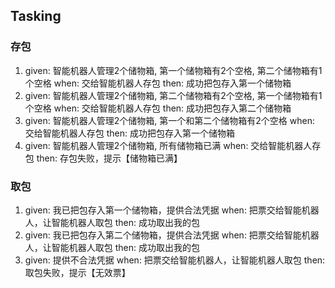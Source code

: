 ## Tasking
### 存包
1. given: 智能机器人管理2个储物箱, 第一个储物箱有2个空格, 第二个储物箱有1个空格 when: 交给智能机器人存包 then: 成功把包存入第一个储物箱
2. given: 智能机器人管理2个储物箱, 第二个储物箱有2个空格, 第一个储物箱有1个空格 when: 交给智能机器人存包 then: 成功把包存入第二个储物箱
3. given: 智能机器人管理2个储物箱, 第一个和第二个储物箱有2个空格 when: 交给智能机器人存包 then: 成功把包存入第一个储物箱
4. given: 智能机器人管理2个储物箱, 所有储物箱已满 when: 交给智能机器人存包 then: 存包失败，提示【储物箱已满】

### 取包
1. given: 我已把包存入第一个储物箱，提供合法凭据 when: 把票交给智能机器人，让智能机器人取包 then: 成功取出我的包
2. given: 我已把包存入第二个储物箱，提供合法凭据 when: 把票交给智能机器人，让智能机器人取包 then: 成功取出我的包
3. given: 提供不合法凭据 when: 把票交给智能机器人，让智能机器人取包 then: 取包失败，提示【无效票】